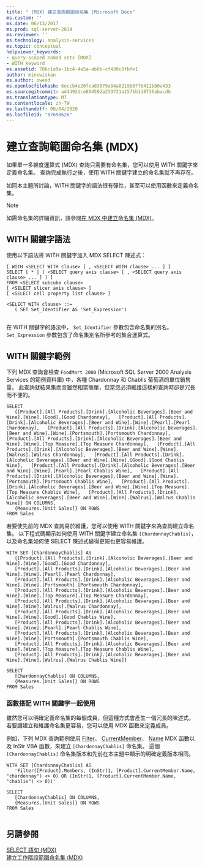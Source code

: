 ```yaml
---
title: " (MDX) 建立查詢範圍命名集 |Microsoft Docs"
ms.custom: ''
ms.date: 06/13/2017
ms.prod: sql-server-2014
ms.reviewer: ''
ms.technology: analysis-services
ms.topic: conceptual
helpviewer_keywords:
- query-scoped named sets [MDX]
- WITH keyword
ms.assetid: 78bc1e9a-1bc4-4a5a-ab0b-cf430c8fbfe1
author: minewiskan
ms.author: owend
ms.openlocfilehash: 6eccb4e20fca03079a04a0219b07f6411b80a433
ms.sourcegitcommit: ad4d92dce894592a259721a1571b1d8736abacdb
ms.translationtype: MT
ms.contentlocale: zh-TW
ms.lasthandoff: 08/04/2020
ms.locfileid: "87698626"
---
```

# <a name="creating-query-scoped-named-sets-mdx"></a>建立查詢範圍命名集 (MDX)
  如果單一多維度運算式 (MDX) 查詢只需要有命名集，您可以使用 WITH 關鍵字來定義命名集。 查詢完成執行之後，使用 WITH 關鍵字建立的命名集就不再存在。  
  
 如同本主題所討論，WITH 關鍵字的語法很有彈性，甚至可以使用函數來定義命名集。  
  
> [!NOTE]  
>  如需命名集的詳細資訊，請參閱[在 MDX 中建立命名集 &#40;MDX&#41;](mdx-named-sets-building-named-sets.md)。  
  
## <a name="with-keyword-syntax"></a>WITH 關鍵字語法  
 使用以下語法將 WITH 關鍵字加入 MDX SELECT 陳述式：  
  
```  
[ WITH <SELECT WITH clause> [ , <SELECT WITH clause> ... ] ]   
SELECT [ * | ( <SELECT query axis clause> [ , <SELECT query axis clause> ... ] ) ]  
FROM <SELECT subcube clause>   
[ <SELECT slicer axis clause> ]  
[ <SELECT cell property list clause> ]  
  
<SELECT WITH clause> ::=  
   ( SET Set_Identifier AS 'Set_Expression')  
  
```  
  
 在 WITH 關鍵字的語法中， `Set_Identifier` 參數包含命名集的別名。 `Set_Expression` 參數包含了命名集別名所參考的集合運算式。  
  
## <a name="with-keyword-example"></a>WITH 關鍵字範例  
 下列 MDX 查詢會檢查 `FoodMart 2000` (Microsoft SQL Server 2000 Analysis Services 的範例資料庫) 中，各種 Chardonnay 和 Chablis 葡萄酒的單位銷售量。 此查詢就結果集而言雖然相當簡單，但當您必須維護這樣的查詢時卻是冗長而不便的。  
  
```  
SELECT  
   {[Product].[All Products].[Drink].[Alcoholic Beverages].[Beer and Wine].[Wine].[Good].[Good Chardonnay],   [Product].[All Products].[Drink].[Alcoholic Beverages].[Beer and Wine].[Wine].[Pearl].[Pearl Chardonnay],   [Product].[All Products].[Drink].[Alcoholic Beverages].[Beer and Wine].[Wine].[Portsmouth].[Portsmouth Chardonnay],   [Product].[All Products].[Drink].[Alcoholic Beverages].[Beer and Wine].[Wine].[Top Measure].[Top Measure Chardonnay],   [Product].[All Products].[Drink].[Alcoholic Beverages].[Beer and Wine].[Wine].[Walrus].[Walrus Chardonnay],   [Product].[All Products].[Drink].[Alcoholic Beverages].[Beer and Wine].[Wine].[Good].[Good Chablis Wine],   [Product].[All Products].[Drink].[Alcoholic Beverages].[Beer and Wine].[Wine].[Pearl].[Pearl Chablis Wine],   [Product].[All Products].[Drink].[Alcoholic Beverages].[Beer and Wine].[Wine].[Portsmouth].[Portsmouth Chablis Wine],   [Product].[All Products].[Drink].[Alcoholic Beverages].[Beer and Wine].[Wine].[Top Measure].[Top Measure Chablis Wine],   [Product].[All Products].[Drink].[Alcoholic Beverages].[Beer and Wine].[Wine].[Walrus].[Walrus Chablis Wine]} ON COLUMNS,  
   {Measures.[Unit Sales]} ON ROWS  
FROM Sales  
```  
  
 若要使先前的 MDX 查詢易於維護，您可以使用 WITH 關鍵字來為查詢建立命名集。 以下程式碼顯示如何使用 WITH 關鍵字建立命名集 `[ChardonnayChablis]`，以及命名集如何使 SELECT 陳述式變得更短也更容易維護。  
  
```  
WITH SET [ChardonnayChablis] AS  
   {[Product].[All Products].[Drink].[Alcoholic Beverages].[Beer and Wine].[Wine].[Good].[Good Chardonnay],  
   [Product].[All Products].[Drink].[Alcoholic Beverages].[Beer and Wine].[Wine].[Pearl].[Pearl Chardonnay],  
   [Product].[All Products].[Drink].[Alcoholic Beverages].[Beer and Wine].[Wine].[Portsmouth].[Portsmouth Chardonnay],  
   [Product].[All Products].[Drink].[Alcoholic Beverages].[Beer and Wine].[Wine].[Top Measure].[Top Measure Chardonnay],  
   [Product].[All Products].[Drink].[Alcoholic Beverages].[Beer and Wine].[Wine].[Walrus].[Walrus Chardonnay],  
   [Product].[All Products].[Drink].[Alcoholic Beverages].[Beer and Wine].[Wine].[Good].[Good Chablis Wine],  
   [Product].[All Products].[Drink].[Alcoholic Beverages].[Beer and Wine].[Wine].[Pearl].[Pearl Chablis Wine],  
   [Product].[All Products].[Drink].[Alcoholic Beverages].[Beer and Wine].[Wine].[Portsmouth].[Portsmouth Chablis Wine],  
   [Product].[All Products].[Drink].[Alcoholic Beverages].[Beer and Wine].[Wine].[Top Measure].[Top Measure Chablis Wine],  
   [Product].[All Products].[Drink].[Alcoholic Beverages].[Beer and Wine].[Wine].[Walrus].[Walrus Chablis Wine]}  
  
SELECT  
   [ChardonnayChablis] ON COLUMNS,  
   {Measures.[Unit Sales]} ON ROWS  
FROM Sales  
```  
  
### <a name="using-functions-together-with-the-with-keyword"></a>函數搭配 WITH 關鍵字一起使用  
 雖然您可以明確定義命名集的每個成員，但這種方式會產生一個冗長的陳述式。 若要讓建立和維護命名集更容易，您可以使用 MDX 函數來定義成員。  
  
 例如，下列 MDX 查詢範例使用 [Filter](/sql/mdx/filter-mdx)、 [CurrentMember](/sql/mdx/current-mdx)、 [Name](/sql/mdx/members-string-mdx) MDX 函數以及 InStr VBA 函數，來建立 `[ChardonnayChablis]` 命名集。 這個 `[ChardonnayChablis]` 命名集版本和先前在本主題中顯示的明確定義版本相同。  
  
```  
WITH SET [ChardonnayChablis] AS  
   'Filter([Product].Members, (InStr(1, [Product].CurrentMember.Name, "chardonnay") <> 0) OR (InStr(1, [Product].CurrentMember.Name, "chablis") <> 0))'  
  
SELECT  
   [ChardonnayChablis] ON COLUMNS,  
   {Measures.[Unit Sales]} ON ROWS  
FROM Sales  
  
```  
  
## <a name="see-also"></a>另請參閱  
 [SELECT 語句 &#40;MDX&#41;](/sql/mdx/mdx-data-manipulation-select)   
 [建立工作階段範圍命名集 &#40;MDX&#41;](mdx-named-sets-creating-session-scoped-named-sets.md)  
  
  
